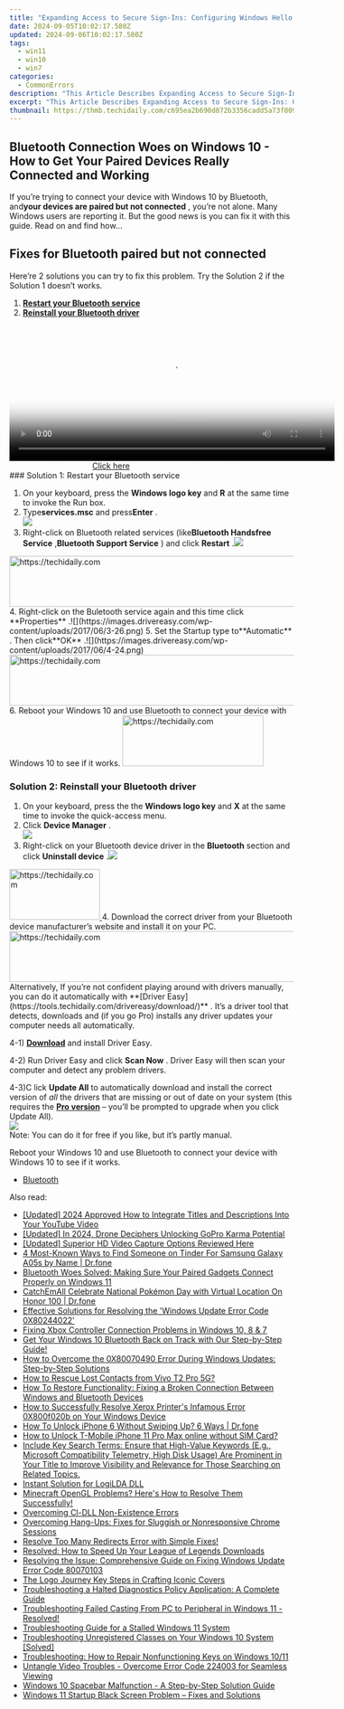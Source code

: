 ```yaml
---
title: "Expanding Access to Secure Sign-Ins: Configuring Windows Hello Functionality on Excluded Devices Within the Windows 11 Ecosystem"
date: 2024-09-05T10:02:17.580Z
updated: 2024-09-06T10:02:17.580Z
tags:
  - win11
  - win10
  - win7
categories:
  - CommonErrors
description: "This Article Describes Expanding Access to Secure Sign-Ins: Configuring Windows Hello Functionality on Excluded Devices Within the Windows 11 Ecosystem"
excerpt: "This Article Describes Expanding Access to Secure Sign-Ins: Configuring Windows Hello Functionality on Excluded Devices Within the Windows 11 Ecosystem"
thumbnail: https://thmb.techidaily.com/c695ea2b690d872b3356cadd5a73f8095d4e1f1e6e591a347bc63bd49bbead62.jpeg
---
```


## Bluetooth Connection Woes on Windows 10 - How to Get Your Paired Devices Really Connected and Working

If you’re trying to connect your device with Windows 10 by Bluetooth, and**your devices are paired but not connected** , you’re not alone. Many Windows users are reporting it. But the good news is you can fix it with this guide. Read on and find how…

## Fixes for Bluetooth paired but not connected

 Here’re 2 solutions you can try to fix this problem. Try the Solution 2 if the Solution 1 doesn’t works.

1. **[Restart your Bluetooth service](https://tools.techidaily.com/drivereasy/download/)**
2. **[Reinstall your Bluetooth driver](https://tools.techidaily.com/drivereasy/download/)**

<!-- affiliate ads begin -->
<span id="1982461">
					<video width="576" height="240" style="cursor:pointer"
           poster="//a.impactradius-go.com/display-clicktoplayimage/1982461.png"
           onclick="if(!this.playClicked){this.play();this.setAttribute('controls',true);this.playClicked=true;}">
	   <source src="//a.impactradius-go.com/display-ad/22993-1982461">
	   <img src="//a.impactradius-go.com/display-clicktoplayimage/1982461.png" style="border: none; height: 100%; width: 100%; object-fit: contain">
	</video>
	<div style="width:360px;text-align:center"><a href="javascript:window.open(decodeURIComponent('https%3A%2F%2Fhomestyler.sjv.io%2Fc%2F5597632%2F1982461%2F22993'), '_blank');void(0);">Click here</a></div>
</span>
<img height="0" width="0" src="https://imp.pxf.io/i/5597632/1982461/22993" style="position:absolute;visibility:hidden;" border="0" />
<!-- affiliate ads end -->
### Solution 1: Restart your Bluetooth service

1. On your keyboard, press the **Windows logo key** and **R**  at the same time to invoke the Run box.
2. Type**services.msc**  and press**Enter** .  
![](https://images.drivereasy.com/wp-content/uploads/2017/06/1-23.png)
3. Right-click on Bluetooth related services (like**Bluetooth Handsfree Service** ,**Bluetooth Support Service** ) and click **Restart** .![](https://images.drivereasy.com/wp-content/uploads/2017/06/2-26.png)
<!-- affiliate ads begin -->
<a href="https://ephamedtechinc.pxf.io/c/5597632/2137208/26400" target="_top" id="2137208">
  <img src="//a.impactradius-go.com/display-ad/26400-2137208" border="0" alt="https://techidaily.com" width="728" height="90"/>
</a>
<img height="0" width="0" src="https://ephamedtechinc.pxf.io/i/5597632/2137208/26400" style="position:absolute;visibility:hidden;" border="0" />
<!-- affiliate ads end -->
4. Right-click on the Buletooth service again and this time click **Properties** .![](https://images.drivereasy.com/wp-content/uploads/2017/06/3-26.png)
5. Set the Startup type to**Automatic** . Then click**OK** .![](https://images.drivereasy.com/wp-content/uploads/2017/06/4-24.png)
<!-- affiliate ads begin -->
<a href="https://appsumo.8odi.net/c/5597632/2128842/7443" target="_top" id="2128842">
  <img src="//a.impactradius-go.com/display-ad/7443-2128842" border="0" alt="https://techidaily.com" width="600" height="90"/>
</a>
<img height="0" width="0" src="https://appsumo.8odi.net/i/5597632/2128842/7443" style="position:absolute;visibility:hidden;" border="0" />
<!-- affiliate ads end -->
6. Reboot your Windows 10 and use Bluetooth to connect your device with Windows 10 to see if it works.
<!-- affiliate ads begin -->
<a href="https://25home.pxf.io/c/5597632/2123472/16836" target="_top" id="2123472">
  <img src="//a.impactradius-go.com/display-ad/16836-2123472" border="0" alt="https://techidaily.com" width="250" height="90"/>
</a>
<img height="0" width="0" src="https://25home.pxf.io/i/5597632/2123472/16836" style="position:absolute;visibility:hidden;" border="0" />
<!-- affiliate ads end -->

### Solution 2: Reinstall your Bluetooth driver

1. On your keyboard, press the the **Windows logo key**  and **X**  at the same time to invoke the quick-access menu.
2. Click **Device Manager** .  
![](https://images.drivereasy.com/wp-content/uploads/2017/09/img_59c4e6e3d234f.png)
3. Right-click on your Bluetooth device driver in the **Bluetooth**  section and click **Uninstall device** .![](https://images.drivereasy.com/wp-content/uploads/2017/06/8-7.png)
<!-- affiliate ads begin -->
<a href="https://aligracehair.sjv.io/c/5597632/2135396/19272" target="_top" id="2135396">
  <img src="//a.impactradius-go.com/display-ad/19272-2135396" border="0" alt="https://techidaily.com" width="160" height="90"/>
</a>
<img height="0" width="0" src="https://aligracehair.sjv.io/i/5597632/2135396/19272" style="position:absolute;visibility:hidden;" border="0" />
<!-- affiliate ads end -->
4. Download the correct driver from your Bluetooth device manufacturer’s website and install it on your PC.  
<!-- affiliate ads begin -->
<a href="https://ephamedtechinc.pxf.io/c/5597632/2137221/26400" target="_top" id="2137221">
  <img src="//a.impactradius-go.com/display-ad/26400-2137221" border="0" alt="https://techidaily.com" width="728" height="90"/>
</a>
<img height="0" width="0" src="https://ephamedtechinc.pxf.io/i/5597632/2137221/26400" style="position:absolute;visibility:hidden;" border="0" />
<!-- affiliate ads end -->
 Alternatively, If you’re not confident playing around with drivers manually, you can do it automatically with **[Driver Easy](https://tools.techidaily.com/drivereasy/download/)**  . It’s a driver tool that detects, downloads and (if you go Pro) installs any driver updates your computer needs all automatically.  

 4-1) **[Download](https://tools.techidaily.com/drivereasy/download/)**  and install Driver Easy.  

 4-2) Run Driver Easy and click **Scan Now** . Driver Easy will then scan your computer and detect any problem drivers.  

 4-3)C  lick **Update All** to automatically download and install the correct version of _all_  the drivers that are missing or out of date on your system (this requires the **[Pro version](https://tools.techidaily.com/drivereasy/download/)**  – you’ll be prompted to upgrade when you click Update All).  
![](https://images.drivereasy.com/wp-content/uploads/2017/06/10-3.png)  
 Note: You can do it for free if you like, but it’s partly manual.

 Reboot your Windows 10 and use Bluetooth to connect your device with Windows 10 to see if it works.

* [Bluetooth](https://tools.techidaily.com/drivereasy/download/)

<ins class="adsbygoogle"
     style="display:block"
     data-ad-format="autorelaxed"
     data-ad-client="ca-pub-7571918770474297"
     data-ad-slot="1223367746"></ins>



<ins class="adsbygoogle"
     style="display:block"
     data-ad-client="ca-pub-7571918770474297"
     data-ad-slot="8358498916"
     data-ad-format="auto"
     data-full-width-responsive="true"></ins>

<span class="atpl-alsoreadstyle">Also read:</span>
<div><ul>
<li><a href="https://eaxpv-info.techidaily.com/updated-2024-approved-how-to-integrate-titles-and-descriptions-into-your-youtube-video/"><u>[Updated] 2024 Approved  How to Integrate Titles and Descriptions Into Your YouTube Video</u></a></li>
<li><a href="https://fox-glue.techidaily.com/updated-in-2024-drone-deciphers-unlocking-gopro-karma-potential/"><u>[Updated] In 2024, Drone Deciphers  Unlocking GoPro Karma Potential</u></a></li>
<li><a href="https://screen-capture.techidaily.com/updated-superior-hd-video-capture-options-reviewed-here/"><u>[Updated] Superior HD Video Capture Options Reviewed Here</u></a></li>
<li><a href="https://location-social.techidaily.com/4-most-known-ways-to-find-someone-on-tinder-for-samsung-galaxy-a05s-by-name-drfone-by-drfone-virtual-android/"><u>4 Most-Known Ways to Find Someone on Tinder For Samsung Galaxy A05s by Name | Dr.fone</u></a></li>
<li><a href="https://win-howtos.techidaily.com/bluetooth-woes-solved-making-sure-your-paired-gadgets-connect-properly-on-windows-11/"><u>Bluetooth Woes Solved: Making Sure Your Paired Gadgets Connect Properly on Windows 11</u></a></li>
<li><a href="https://pokemon-go-android.techidaily.com/catchemall-celebrate-national-pokemon-day-with-virtual-location-on-honor-100-drfone-by-drfone-virtual-android/"><u>CatchEmAll Celebrate National Pokémon Day with Virtual Location On Honor 100 | Dr.fone</u></a></li>
<li><a href="https://win-howtos.techidaily.com/effective-solutions-for-resolving-the-windows-update-error-code-0x80244022/"><u>Effective Solutions for Resolving the 'Windows Update Error Code 0X80244022'</u></a></li>
<li><a href="https://hardware-updates.techidaily.com/fixing-xbox-controller-connection-problems-in-windows-10-8-and-7/"><u>Fixing Xbox Controller Connection Problems in Windows 10, 8 & 7</u></a></li>
<li><a href="https://win-howtos.techidaily.com/1723211841404-get-your-windows-10-bluetooth-back-on-track-with-our-step-by-step-guide/"><u>Get Your Windows 10 Bluetooth Back on Track with Our Step-by-Step Guide!</u></a></li>
<li><a href="https://win-howtos.techidaily.com/how-to-overcome-the-0x80070490-error-during-windows-updates-step-by-step-solutions/"><u>How to Overcome the 0X80070490 Error During Windows Updates: Step-by-Step Solutions</u></a></li>
<li><a href="https://blog-min.techidaily.com/how-to-rescue-lost-contacts-from-vivo-t2-pro-5g-by-fonelab-android-recover-contacts/"><u>How to Rescue Lost Contacts from Vivo T2 Pro 5G?</u></a></li>
<li><a href="https://win-howtos.techidaily.com/how-to-restore-functionality-fixing-a-broken-connection-between-windows-and-bluetooth-devices/"><u>How To Restore Functionality: Fixing a Broken Connection Between Windows and Bluetooth Devices</u></a></li>
<li><a href="https://win-howtos.techidaily.com/how-to-successfully-resolve-xerox-printers-infamous-error-0x800f020b-on-your-windows-device/"><u>How to Successfully Resolve Xerox Printer's Infamous Error 0X800f020b on Your Windows Device</u></a></li>
<li><a href="https://iphone-unlock.techidaily.com/how-to-unlock-iphone-6-without-swiping-up-6-ways-drfone-by-drfone-ios/"><u>How To Unlock iPhone 6 Without Swiping Up? 6 Ways | Dr.fone</u></a></li>
<li><a href="https://sim-unlock.techidaily.com/how-to-unlock-t-mobile-iphone-11-pro-max-online-without-sim-card-by-drfone-ios/"><u>How to Unlock T-Mobile iPhone 11 Pro Max online without SIM Card?</u></a></li>
<li><a href="https://win-howtos.techidaily.com/include-key-search-terms-ensure-that-high-value-keywords-eg-microsoft-compatibility-telemetry-high-disk-usage-are-prominent-in-your-title-to-improve-visibil51/"><u>Include Key Search Terms: Ensure that High-Value Keywords (E.g., Microsoft Compatibility Telemetry, High Disk Usage) Are Prominent in Your Title to Improve Visibility and Relevance for Those Searching on Related Topics.</u></a></li>
<li><a href="https://win-howtos.techidaily.com/instant-solution-for-logilda-dll/"><u>Instant Solution for LogiLDA DLL</u></a></li>
<li><a href="https://win-howtos.techidaily.com/minecraft-opengl-problems-heres-how-to-resolve-them-successfully/"><u>Minecraft OpenGL Problems? Here's How to Resolve Them Successfully!</u></a></li>
<li><a href="https://win-howtos.techidaily.com/overcoming-cl-dll-non-existence-errors/"><u>Overcoming Cl-DLL Non-Existence Errors</u></a></li>
<li><a href="https://win-howtos.techidaily.com/overcoming-hang-ups-fixes-for-sluggish-or-nonresponsive-chrome-sessions/"><u>Overcoming Hang-Ups: Fixes for Sluggish or Nonresponsive Chrome Sessions</u></a></li>
<li><a href="https://win-howtos.techidaily.com/resolve-too-many-redirects-error-with-simple-fixes/"><u>Resolve Too Many Redirects Error with Simple Fixes!</u></a></li>
<li><a href="https://win-howtos.techidaily.com/resolved-how-to-speed-up-your-league-of-legends-downloads/"><u>Resolved: How to Speed Up Your League of Legends Downloads</u></a></li>
<li><a href="https://win-howtos.techidaily.com/resolving-the-issue-comprehensive-guide-on-fixing-windows-update-error-code-80070103/"><u>Resolving the Issue: Comprehensive Guide on Fixing Windows Update Error Code 80070103</u></a></li>
<li><a href="https://extra-hints.techidaily.com/the-logo-journey-key-steps-in-crafting-iconic-covers/"><u>The Logo Journey  Key Steps in Crafting Iconic Covers</u></a></li>
<li><a href="https://win-howtos.techidaily.com/troubleshooting-a-halted-diagnostics-policy-application-a-complete-guide/"><u>Troubleshooting a Halted Diagnostics Policy Application: A Complete Guide</u></a></li>
<li><a href="https://win-howtos.techidaily.com/1723210676763-troubleshooting-failed-casting-from-pc-to-peripheral-in-windows-11-resolved/"><u>Troubleshooting Failed Casting From PC to Peripheral in Windows 11 - Resolved!</u></a></li>
<li><a href="https://win-howtos.techidaily.com/troubleshooting-guide-for-a-stalled-windows-11-system/"><u>Troubleshooting Guide for a Stalled Windows 11 System</u></a></li>
<li><a href="https://win-howtos.techidaily.com/troubleshooting-unregistered-classes-on-your-windows-10-system-solved/"><u>Troubleshooting Unregistered Classes on Your Windows 10 System [Solved]</u></a></li>
<li><a href="https://win-howtos.techidaily.com/troubleshooting-how-to-repair-nonfunctioning-keys-on-windows-1011/"><u>Troubleshooting: How to Repair Nonfunctioning Keys on Windows 10/11</u></a></li>
<li><a href="https://win-howtos.techidaily.com/untangle-video-troubles-overcome-error-code-224003-for-seamless-viewing/"><u>Untangle Video Troubles - Overcome Error Code 224003 for Seamless Viewing</u></a></li>
<li><a href="https://win-howtos.techidaily.com/windows-10-spacebar-malfunction-a-step-by-step-solution-guide/"><u>Windows 10 Spacebar Malfunction - A Step-by-Step Solution Guide</u></a></li>
<li><a href="https://win-howtos.techidaily.com/windows-11-startup-black-screen-problem-fixes-and-solutions/"><u>Windows 11 Startup Black Screen Problem – Fixes and Solutions</u></a></li>
</ul></div>

